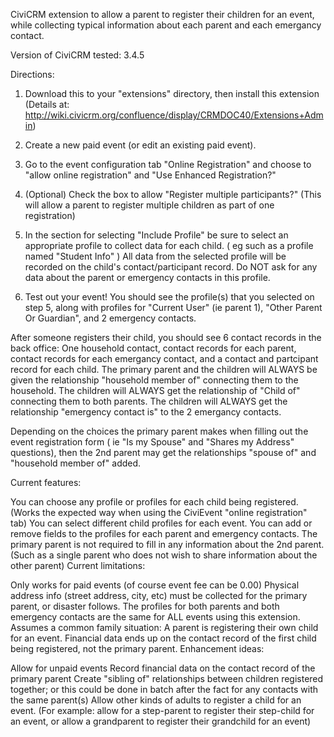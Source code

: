 CiviCRM extension to allow a parent to register their children for an event, while collecting typical information about each parent and each emergancy contact.

Version of CiviCRM tested: 3.4.5

Directions:

1) Download this to your "extensions" directory, then install this extension (Details at: http://wiki.civicrm.org/confluence/display/CRMDOC40/Extensions+Admin)

2) Create a new paid event (or edit an existing paid event).

3) Go to the event configuration tab "Online Registration" and choose to "allow online registration" and "Use Enhanced Registration?"

4) (Optional) Check the box to allow "Register multiple participants?" (This will allow a parent to register multiple children as part of one registration)

5) In the section for selecting "Include Profile" be sure to select an appropriate profile to collect data for each child. ( eg such as a profile named "Student Info" ) All data from the selected profile will be recorded on the child's contact/participant record. Do NOT ask for any data about the parent or emergency contacts in this profile.

6) Test out your event! You should see the profile(s) that you selected on step 5, along with profiles for "Current User" (ie parent 1), "Other Parent Or Guardian", and 2 emergency contacts.

After someone registers their child, you should see 6 contact records in the back office: One household contact, contact records for each parent, contact records for each emergancy contact, and a contact and partcipant record for each child. The primary parent and the children will ALWAYS be given the relationship "household member of" connecting them to the household. The children will ALWAYS get the relationship of "Child of" connecting them to both parents. The children will ALWAYS get the relationship "emergency contact is" to the 2 emergancy contacts.

Depending on the choices the primary parent makes when filling out the event registration form ( ie "Is my Spouse" and "Shares my Address" questions), then the 2nd parent may get the relationships "spouse of" and "household member of" added.

Current features:

You can choose any profile or profiles for each child being registered. (Works the expected way when using the CiviEvent "online registration" tab)
You can select different child profiles for each event.
You can add or remove fields to the profiles for each parent and emergency contacts.
The primary parent is not required to fill in any information about the 2nd parent. (Such as a single parent who does not wish to share information about the other parent)
Current limitations:

Only works for paid events (of course event fee can be 0.00)
Physical address info (street address, city, etc) must be collected for the primary parent, or disaster follows.
The profiles for both parents and both emergency contacts are the same for ALL events using this extension.
Assumes a common family situation: A parent is registering their own child for an event.
Financial data ends up on the contact record of the first child being registered, not the primary parent.
Enhancement ideas:

Allow for unpaid events
Record financial data on the contact record of the primary parent
Create "sibling of" relationships between children registered together; or this could be done in batch after the fact for any contacts with the same parent(s)
Allow other kinds of adults to register a child for an event. (For example: allow for a step-parent to register their step-child for an event, or allow a grandparent to register their grandchild for an event)